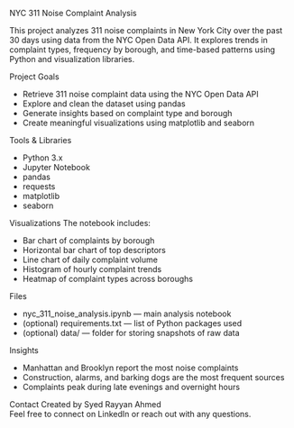 NYC 311 Noise Complaint Analysis

This project analyzes 311 noise complaints in New York City over the past 30 days using data from the NYC Open Data API. It explores trends in complaint types, frequency by borough, and time-based patterns using Python and visualization libraries.

Project Goals
- Retrieve 311 noise complaint data using the NYC Open Data API
- Explore and clean the dataset using pandas
- Generate insights based on complaint type and borough
- Create meaningful visualizations using matplotlib and seaborn

Tools & Libraries
- Python 3.x
- Jupyter Notebook
- pandas
- requests
- matplotlib
- seaborn

Visualizations
The notebook includes:
- Bar chart of complaints by borough
- Horizontal bar chart of top descriptors
- Line chart of daily complaint volume
- Histogram of hourly complaint trends
- Heatmap of complaint types across boroughs

Files
- nyc_311_noise_analysis.ipynb — main analysis notebook
- (optional) requirements.txt — list of Python packages used
- (optional) data/ — folder for storing snapshots of raw data

Insights
- Manhattan and Brooklyn report the most noise complaints
- Construction, alarms, and barking dogs are the most frequent sources
- Complaints peak during late evenings and overnight hours

Contact
Created by Syed Rayyan Ahmed  
Feel free to connect on LinkedIn or reach out with any questions.
